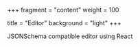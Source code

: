 +++
fragment = "content"
weight = 100

title = "Editor"
background = "light"
+++

JSONSchema compatible editor using React
